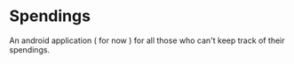 # Spendings
An android application ( for now ) for all those who can't keep track of their spendings.
